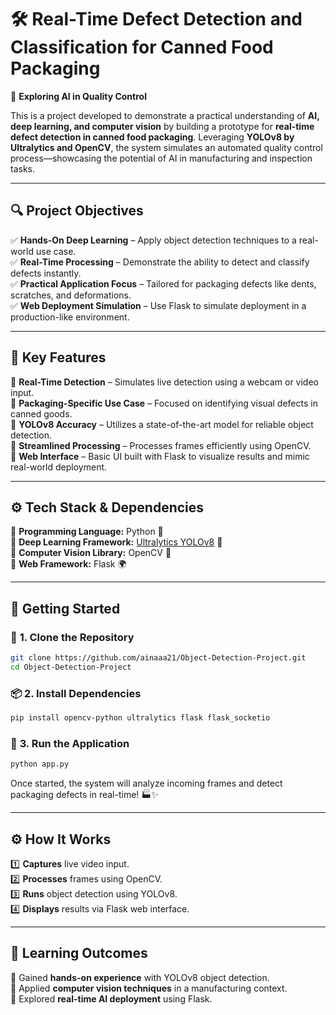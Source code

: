 # 🛠️ **Real-Time Defect Detection and Classification for Canned Food Packaging**

🚀 **Exploring AI in Quality Control**

This is a project developed to demonstrate a practical understanding of **AI, deep learning, and computer vision** by building a prototype for **real-time defect detection in canned food packaging**. Leveraging **YOLOv8 by Ultralytics and OpenCV**, the system simulates an automated quality control process—showcasing the potential of AI in manufacturing and inspection tasks.  

---

## 🔍 Project Objectives

✅ **Hands-On Deep Learning** – Apply object detection techniques to a real-world use case.  
✅ **Real-Time Processing** – Demonstrate the ability to detect and classify defects instantly.  
✅ **Practical Application Focus** – Tailored for packaging defects like dents, scratches, and deformations.  
✅ **Web Deployment Simulation** – Use Flask to simulate deployment in a production-like environment.

---

## 🌟 Key Features

🔹 **Real-Time Detection** – Simulates live detection using a webcam or video input.  
🔹 **Packaging-Specific Use Case** – Focused on identifying visual defects in canned goods.  
🔹 **YOLOv8 Accuracy** – Utilizes a state-of-the-art model for reliable object detection.  
🔹 **Streamlined Processing** – Processes frames efficiently using OpenCV.  
🔹 **Web Interface** – Basic UI built with Flask to visualize results and mimic real-world deployment.

---

## ⚙️ Tech Stack & Dependencies

📌 **Programming Language:** Python 🐍  
📌 **Deep Learning Framework:** [Ultralytics YOLOv8](https://github.com/ultralytics/ultralytics) 🤖  
📌 **Computer Vision Library:** OpenCV 👀  
📌 **Web Framework:** Flask 🌍  

---

## 🚀 Getting Started

### 🔧 **1. Clone the Repository**
```bash
git clone https://github.com/ainaaa21/Object-Detection-Project.git
cd Object-Detection-Project
```

### 📦 **2. Install Dependencies**  
```bash
pip install opencv-python ultralytics flask flask_socketio
```

### 🚀 **3. Run the Application**  
```bash
python app.py
```
Once started, the system will analyze incoming frames and detect packaging defects in real-time! 🏭✨  

---
## ⚙️ How It Works

1️⃣ **Captures** live video input.  
2️⃣ **Processes** frames using OpenCV.  
3️⃣ **Runs** object detection using YOLOv8.  
4️⃣ **Displays** results via Flask web interface.

---
## 💬 Learning Outcomes

🔹 Gained **hands-on experience** with YOLOv8 object detection.  
🔹 Applied **computer vision techniques** in a manufacturing context.  
🔹 Explored **real-time AI deployment** using Flask.
